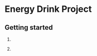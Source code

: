 # Energy Drink Project

## Getting started

1. ```npm install json-server
2. ```json-server --watch db.json
